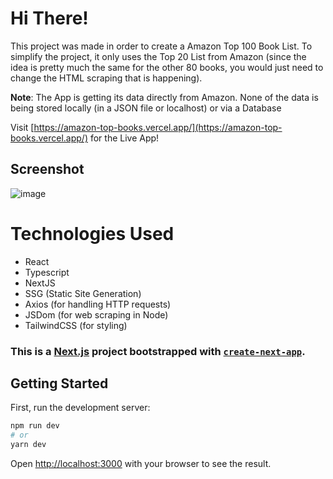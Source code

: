 # Hi There!

This project was made in order to create a Amazon Top 100 Book List. To simplify the project, it only uses the Top 20 List from Amazon (since the idea is pretty much the same for the other 80 books, you would just need to change the HTML scraping that is happening).

**Note**: The App is getting its data directly from Amazon. None of the data is being stored locally (in a JSON file or localhost) or via a Database

Visit [https://amazon-top-books.vercel.app/](https://amazon-top-books.vercel.app/) for the Live App!

## Screenshot

![image](https://user-images.githubusercontent.com/35552662/154167995-7a7f11d3-6787-4b9d-85a3-e4a7fe8f6a4e.png)

# Technologies Used
- React
- Typescript
- NextJS
- SSG (Static Site Generation)
- Axios (for handling HTTP requests)
- JSDom (for web scraping in Node)
- TailwindCSS (for styling)

### This is a [Next.js](https://nextjs.org/) project bootstrapped with [`create-next-app`](https://github.com/vercel/next.js/tree/canary/packages/create-next-app).

## Getting Started

First, run the development server:

```bash
npm run dev
# or
yarn dev
```

Open [http://localhost:3000](http://localhost:3000) with your browser to see the result.

